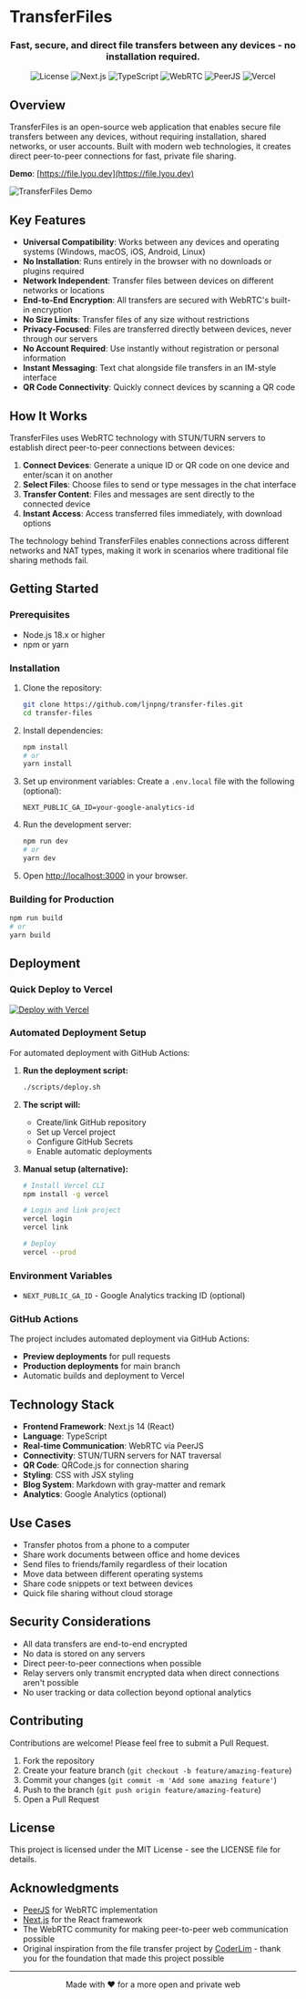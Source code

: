 # TransferFiles

<div align="center">
  <h3>Fast, secure, and direct file transfers between any devices - no installation required.</h3>

  ![License](https://img.shields.io/github/license/ljnpng/transfer-files)
  ![Next.js](https://img.shields.io/badge/Next.js-14.2.4-blue)
  ![TypeScript](https://img.shields.io/badge/TypeScript-5.0-blue)
  ![WebRTC](https://img.shields.io/badge/WebRTC-Powered-green)
  ![PeerJS](https://img.shields.io/badge/PeerJS-1.4.7-orange)
  ![Vercel](https://img.shields.io/badge/Deployed%20on-Vercel-black)
</div>

## Overview

TransferFiles is an open-source web application that enables secure file transfers between any devices, without requiring installation, shared networks, or user accounts. Built with modern web technologies, it creates direct peer-to-peer connections for fast, private file sharing.

**Demo**: [https://file.lyou.dev](https://file.lyou.dev)

![TransferFiles Demo](public/images/demo.jpeg)

## Key Features

- **Universal Compatibility**: Works between any devices and operating systems (Windows, macOS, iOS, Android, Linux)
- **No Installation**: Runs entirely in the browser with no downloads or plugins required
- **Network Independent**: Transfer files between devices on different networks or locations
- **End-to-End Encryption**: All transfers are secured with WebRTC's built-in encryption
- **No Size Limits**: Transfer files of any size without restrictions
- **Privacy-Focused**: Files are transferred directly between devices, never through our servers
- **No Account Required**: Use instantly without registration or personal information
- **Instant Messaging**: Text chat alongside file transfers in an IM-style interface
- **QR Code Connectivity**: Quickly connect devices by scanning a QR code

## How It Works

TransferFiles uses WebRTC technology with STUN/TURN servers to establish direct peer-to-peer connections between devices:

1. **Connect Devices**: Generate a unique ID or QR code on one device and enter/scan it on another
2. **Select Files**: Choose files to send or type messages in the chat interface
3. **Transfer Content**: Files and messages are sent directly to the connected device
4. **Instant Access**: Access transferred files immediately, with download options

The technology behind TransferFiles enables connections across different networks and NAT types, making it work in scenarios where traditional file sharing methods fail.

## Getting Started

### Prerequisites

- Node.js 18.x or higher
- npm or yarn

### Installation

1. Clone the repository:
   ```bash
   git clone https://github.com/ljnpng/transfer-files.git
   cd transfer-files
   ```

2. Install dependencies:
   ```bash
   npm install
   # or
   yarn install
   ```

3. Set up environment variables:
   Create a `.env.local` file with the following (optional):
   ```
   NEXT_PUBLIC_GA_ID=your-google-analytics-id
   ```

4. Run the development server:
   ```bash
   npm run dev
   # or
   yarn dev
   ```

5. Open [http://localhost:3000](http://localhost:3000) in your browser.

### Building for Production

```bash
npm run build
# or
yarn build
```

## Deployment

### Quick Deploy to Vercel

[![Deploy with Vercel](https://vercel.com/button)](https://vercel.com/new/clone?repository-url=https://github.com/ljnpng/transfer-files)

### Automated Deployment Setup

For automated deployment with GitHub Actions:

1. **Run the deployment script:**
   ```bash
   ./scripts/deploy.sh
   ```

2. **The script will:**
   - Create/link GitHub repository
   - Set up Vercel project
   - Configure GitHub Secrets
   - Enable automatic deployments

3. **Manual setup (alternative):**
   ```bash
   # Install Vercel CLI
   npm install -g vercel

   # Login and link project
   vercel login
   vercel link

   # Deploy
   vercel --prod
   ```

### Environment Variables

- `NEXT_PUBLIC_GA_ID` - Google Analytics tracking ID (optional)

### GitHub Actions

The project includes automated deployment via GitHub Actions:
- **Preview deployments** for pull requests
- **Production deployments** for main branch
- Automatic builds and deployment to Vercel

## Technology Stack

- **Frontend Framework**: Next.js 14 (React)
- **Language**: TypeScript
- **Real-time Communication**: WebRTC via PeerJS
- **Connectivity**: STUN/TURN servers for NAT traversal
- **QR Code**: QRCode.js for connection sharing
- **Styling**: CSS with JSX styling
- **Blog System**: Markdown with gray-matter and remark
- **Analytics**: Google Analytics (optional)

## Use Cases

- Transfer photos from a phone to a computer
- Share work documents between office and home devices
- Send files to friends/family regardless of their location
- Move data between different operating systems
- Share code snippets or text between devices
- Quick file sharing without cloud storage

## Security Considerations

- All data transfers are end-to-end encrypted
- No data is stored on any servers
- Direct peer-to-peer connections when possible
- Relay servers only transmit encrypted data when direct connections aren't possible
- No user tracking or data collection beyond optional analytics

## Contributing

Contributions are welcome! Please feel free to submit a Pull Request.

1. Fork the repository
2. Create your feature branch (`git checkout -b feature/amazing-feature`)
3. Commit your changes (`git commit -m 'Add some amazing feature'`)
4. Push to the branch (`git push origin feature/amazing-feature`)
5. Open a Pull Request

## License

This project is licensed under the MIT License - see the LICENSE file for details.


## Acknowledgments

- [PeerJS](https://peerjs.com/) for WebRTC implementation
- [Next.js](https://nextjs.org/) for the React framework
- The WebRTC community for making peer-to-peer web communication possible
- Original inspiration from the file transfer project by [CoderLim](https://github.com/CoderLim) - thank you for the foundation that made this project possible

---

<p align="center">
  Made with ❤️ for a more open and private web
</p>

